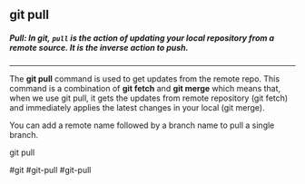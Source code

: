## git pull

##### Pull: In git, `pull` is the action of updating your local repository from a remote source. It is the inverse action to push.
***

The **git pull** command is used to get updates from the remote repo. This command is a combination of **git fetch** and **git merge** which means that, when we use git pull, it gets the updates from remote repository (git fetch) and immediately applies the latest changes in your local (git merge).

You can add a remote name followed by a branch name to pull a single branch. 

git pull <remote name> <branch>

#git #git-pull #git-pull 